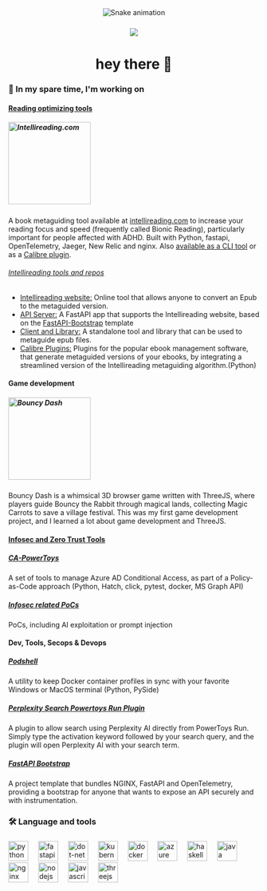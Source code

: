 
<div align="center">
<img src="https://go.hugobatista.com/ghraw/0x6f677548/output/snake.svg" alt="Snake animation" />
</div>

###

<div align="center">
  <img src="https://visitor-badge.laobi.icu/badge?page_id=0x6f677548.0x6f677548&"  />
</div>

###

<h1 align="center">hey there 👋</h1>
<h3 align="left">🔭 In my spare time, I'm working on</h3>
<h4 align="left"><a href="https://go.hugobatista.com/ghstars/lists/my-reading-related-projects">Reading optimizing tools</a></h4>
<h5 align="left"><a href="https://go.hugobatista.com/gh/intellireading-www"><img alt="Intellireading.com" src="https://go.hugobatista.com/ghraw/intellireading-www/main/src/img/intellireading.png" style="width: 165px;"></a></h5>
A book metaguiding tool available at <a href="https://www.intellireading.com">intellireading.com</a> to increase your reading focus and speed (frequently called Bionic Reading), particularly important for people affected with ADHD. Built with Python, fastapi, OpenTelemetry, Jaeger, New Relic and nginx. Also <a href="https://go.hugobatista.com/gh/intellireading-cli">available as a CLI tool</a> or as a <a href="https://go.hugobatista.com/gh/intellireading-calibre-plugins">Calibre plugin</a>. 
<h6 align="left"><a href="https://go.hugobatista.com/ghstars/lists/intellireading">Intellireading tools and repos</a></h6>
<ul> <li> <a href="https://go.hugobatista.com/gh/intellireading-www">Intellireading website:</a> Online tool that allows anyone to convert an Epub to the metaguided version. </li> <li> <a href="https://go.hugobatista.com/gh/intellireading-api_server">API Server:</a> A FastAPI app that supports the Intellireading website, based on the <a href="https://go.hugobatista.com/gh/fastapi-bootstrap">FastAPI-Bootstrap</a> template</li> <li> <a href="https://go.hugobatista.com/gh/intellireading-cli">Client and Library:</a> A standalone tool and library that can be used to metaguide epub files. </li> <li> <a href="https://go.hugobatista.com/gh/intellireading-calibre-plugins">Calibre Plugins:</a> Plugins for the popular ebook management software, that generate metaguided versions of your ebooks, by integrating a streamlined version of the Intellireading metaguiding algorithm.(Python) </li> </ul>
<h4 align="left">Game development</h4>
<h5 align="left"><a href="https://bouncy-dash.hugobatista.com/"><img alt="Bouncy Dash" src="https://bouncy-dash.hugobatista.com/bouncy-dash-social.jpg" style="width: 165px;"></a></h5>

Bouncy Dash is a whimsical 3D browser game written with ThreeJS, where players guide Bouncy the Rabbit through magical lands, collecting Magic Carrots to save a village festival. This was my first game development project, and I learned a lot about game development and ThreeJS.
<h4 align="left"><a href="https://go.hugobatista.com/ghstars/lists/my-zerotrust-projects">Infosec and Zero Trust Tools</a></h4>
<h5 align="left"><a href="https://go.hugobatista.com/gh/zerotrust-ca-powertoys">CA-PowerToys</a></h5>
A set of tools to manage Azure AD Conditional Access, as part of a Policy-as-Code approach (Python, Hatch, click, pytest, docker, MS Graph API)
<h5 align="left"><a href="https://go.hugobatista.com/ghstars/lists/my-infosec-pocs">Infosec related PoCs</a></h5>
PoCs, including AI exploitation or prompt injection
<h4 align="left">Dev, Tools, Secops & Devops</h4>
<h5 align="left"><a href="https://go.hugobatista.com/gh/podshell">Podshell</a></h5>
A utility to keep Docker container profiles in sync with your favorite Windows or MacOS terminal (Python, PySide)
<h5 align="left"><a href="https://go.hugobatista.com/gh/PowerToys-Run-PerplexitySearchShortcut">Perplexity Search Powertoys Run Plugin</a></h5>
A plugin to allow search using Perplexity AI directly from PowerToys Run. Simply type the activation keyword followed by your search query, and the plugin will open Perplexity AI with your search term.
<h5 align="left"><a href="https://go.hugobatista.com/gh/fastapi-bootstrap">FastAPI Bootstrap</a></h5>
A project template that bundles NGINX, FastAPI and OpenTelemetry, providing a bootstrap for anyone that wants to expose an API securely and with instrumentation.
<h3 align="left">🛠 Language and tools</h3>

###

<div align="left">
  <img src="https://cdn.jsdelivr.net/gh/devicons/devicon/icons/python/python-original.svg" height="40" alt="python logo"  />
  <img width="12" />
  <img src="https://cdn.jsdelivr.net/gh/devicons/devicon/icons/fastapi/fastapi-original.svg" height="40" alt="fastapi logo"  />
  <img width="12" />
  <img src="https://cdn.jsdelivr.net/gh/devicons/devicon/icons/dot-net/dot-net-original.svg" height="40" alt="dot-net logo"  />
  <img width="12" />
  <img src="https://cdn.jsdelivr.net/gh/devicons/devicon/icons/kubernetes/kubernetes-plain.svg" height="40" alt="kubernetes logo"  />
  <img width="12" />
  <img src="https://cdn.jsdelivr.net/gh/devicons/devicon/icons/docker/docker-original.svg" height="40" alt="docker logo"  />
  <img width="12" />
  <img src="https://cdn.jsdelivr.net/gh/devicons/devicon/icons/azure/azure-original.svg" height="40" alt="azure logo"  />
  <img width="12" />
  <img src="https://cdn.jsdelivr.net/gh/devicons/devicon/icons/haskell/haskell-original.svg" height="40" alt="haskell logo"  />
  <img width="12" />
  <img src="https://cdn.jsdelivr.net/gh/devicons/devicon/icons/java/java-original.svg" height="40" alt="java logo"  />
  <img width="12" />
  <img src="https://cdn.jsdelivr.net/gh/devicons/devicon/icons/nginx/nginx-original.svg" height="40" alt="nginx logo"  />
  <img width="12" />
  <img src="https://cdn.jsdelivr.net/gh/devicons/devicon/icons/nodejs/nodejs-original.svg" height="40" alt="nodejs logo"  />
  <img width="12" />
  <img src="https://cdn.jsdelivr.net/gh/devicons/devicon/icons/javascript/javascript-original.svg" height="40" alt="javascript logo"  />
  <img width="12" />
  <img src="https://cdn.jsdelivr.net/gh/devicons/devicon/icons/threejs/threejs-original.svg" height="40" alt="threejs logo"  /> 
</div>


